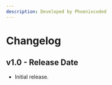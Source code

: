 ```yaml
---
description: Developed by Phoenixcoded
---
```


# Changelog

## v1.0 - Release Date

* Initial release.

